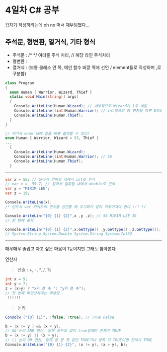 # 4일차 C# 공부
갑자기 작성하려는데 oh no 떠서 재부팅했다... 

## 주석문, 형변환, 열거식, 기타 형식
* 주석문 : /*  */ 여러줄 주석 처리, // 해당 라인 주석처리
* 형변환 : 
* 열거식 : (보통 클래스 안 쪽, 메인 함수 바깥 쪽에 선언 / element들로 작성하며 ,로 구분함)

```c#
class Program 
{
  enum Human { Warrior, Wizard, Thief }
  static void Main(string[] args)
  {
    Console.WriteLine(Human.Wizard); // 내부적으로 Wizard가 1로 세팅
    Console.WriteLine((int)Human.Warrior); // int형으로 형 변환을 하면 0으로 출력
    Console.WriteLine(Human.Thief);
  }
}
```

```c#
// 여기서 enum 내에 값을 바꿔 출력할 수 있다!
enum Human { Warrior, Wizard = 55, Thief }
...
  {
    Console.WriteLine(Human.Wizard); 
    Console.WriteLine((int)Human.Warrior); // 56
    Console.WriteLine(Human.Thief);
  }
  ```
  
---

```c#
var x = 55; // 알아서 컴파일 내에서 int로 인식
// var x = -55.7; // 알아서 컴파일 내에서 double로 인식
var y = "MIRIM LEE";
var z = 19;

Console.WriteLine(x);
/* 반드시 var 키워드의 변수를 선언할 때 초기화가 같이 이루어져야 한다 !!! */

Console.WriteLin("{0} {1} {2}",x ,y ,z); // 55 MIRIM LEE 19
// 한 번에 출력

Console.WriteLin("{0} {1} {2}",x.GetType() ,y.GetType() ,z.GetType());
// System.String System.Double System.String System.Int32
```

---
매우매우 졸립고 자고 싶은 마음이 1등이지만 그래도 참아본다


연산자
> 산술 : +, -, *, /, %
```c#
int x = 5;
int y = 7;
z = (x>y) ? "x가 큰 수 ": "y가 큰 수");
// 첫 번째 피연산자에는 희생양..
 !!!!!!
```

> 논리
```c#
Consolw ("{0} {1}", !false, !true); // True False

b = (x != y ) && (x < y);
// && 논리 AND 연산, 양쪽 모두의 값이 true일때만 전체가 TRUE
b = (x != y) || (x > y);
// || 논리 OR 연산, 양쪽 중 한 쪽 값만 TRUE거나 양쪽 다 TRUE이면 전체가 TRUE
Console.WriteLine("{0} {1} {2}", (x != y), (x > y), b);



